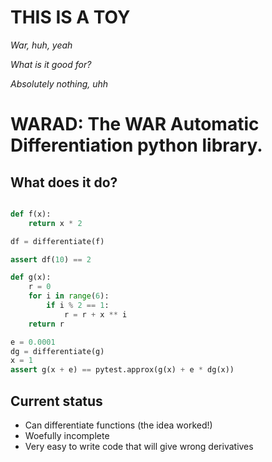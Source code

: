 THIS IS A TOY
=============

*War, huh, yeah*

*What is it good for?*

*Absolutely nothing, uhh*

WARAD: The WAR Automatic Differentiation python library.
========================================================

What does it do?
----------------

```python

def f(x): 
    return x * 2

df = differentiate(f)

assert df(10) == 2

def g(x):
    r = 0
    for i in range(6):
        if i % 2 == 1:
            r = r + x ** i
    return r        

e = 0.0001
dg = differentiate(g)
x = 1
assert g(x + e) == pytest.approx(g(x) + e * dg(x))

```

Current status
--------------

 * Can differentiate functions (the idea worked!)
 * Woefully incomplete
 * Very easy to write code that will give wrong derivatives
